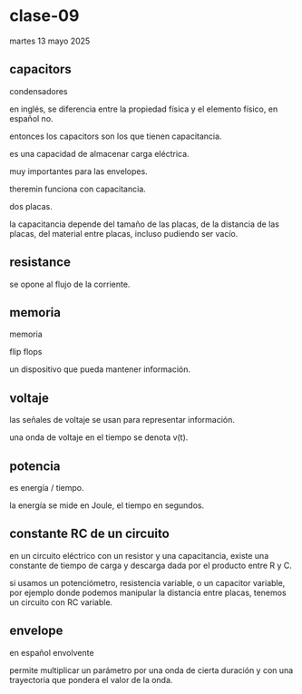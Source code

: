# clase-09

martes 13 mayo 2025

## capacitors

condensadores

en inglés, se diferencia entre la propiedad física y el elemento físico, en español no.

entonces los capacitors son los que tienen capacitancia.

es una capacidad de almacenar carga eléctrica.

muy importantes para las envelopes.

theremin funciona con capacitancia.

dos placas.

la capacitancia depende del tamaño de las placas, de la distancia de las placas, del material entre placas, incluso pudiendo ser vacío.

## resistance

se opone al flujo de la corriente.

## memoria

memoria

flip flops

un dispositivo que pueda mantener información.

## voltaje

las señales de voltaje se usan para representar información.

una onda de voltaje en el tiempo se denota v(t).

## potencia

es energía / tiempo.

la energía se mide en Joule, el tiempo en segundos.

## constante RC de un circuito

en un circuito eléctrico con un resistor y una capacitancia, existe una constante de tiempo de carga y descarga dada por el producto entre R y C.

si usamos un potenciómetro, resistencia variable, o un capacitor variable, por ejemplo donde podemos manipular la distancia entre placas, tenemos un circuito con RC variable.

## envelope

en español envolvente

permite multiplicar un parámetro por una onda de cierta duración y con una trayectoria que pondera el valor de la onda.
